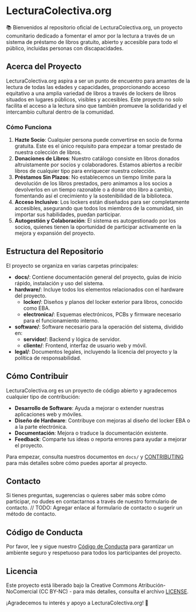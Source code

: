 # LecturaColectiva.org

📚 Bienvenidos al repositorio oficial de LecturaColectiva.org, un proyecto comunitario dedicado a fomentar el amor por la lectura a través de un sistema de préstamo de libros gratuito, abierto y accesible para todo el público, incluidas personas con discapacidades.

## Acerca del Proyecto

LecturaColectiva.org aspira a ser un punto de encuentro para amantes de la lectura de todas las edades y capacidades, proporcionando acceso equitativo a una amplia variedad de libros a través de lockers de libros situados en lugares públicos, visibles y accesibles. Este proyecto no solo facilita el acceso a la lectura sino que también promueve la solidaridad y el intercambio cultural dentro de la comunidad.

### Cómo Funciona

1. **Hazte Socio**: Cualquier persona puede convertirse en socio de forma gratuita. Este es el único requisito para empezar a tomar prestado de nuestra colección de libros.
2. **Donaciones de Libros**: Nuestro catálogo consiste en libros donados altruistamente por socios y colaboradores. Estamos abiertos a recibir libros de cualquier tipo para enriquecer nuestra colección.
3. **Préstamos Sin Plazos**: No establecemos un tiempo límite para la devolución de los libros prestados, pero animamos a los socios a devolverlos en un tiempo razonable o a donar otro libro a cambio, fomentando así el crecimiento y la sostenibilidad de la biblioteca.
4. **Acceso Inclusivo**: Los lockers están diseñados para ser completamente accesibles, asegurando que todos los miembros de la comunidad, sin importar sus habilidades, puedan participar.
5. **Autogestión y Colaboración**: El sistema es autogestionado por los socios, quienes tienen la oportunidad de participar activamente en la mejora y expansión del proyecto.

## Estructura del Repositorio

El proyecto se organiza en varias carpetas principales:

- **docs/**: Contiene documentación general del proyecto, guías de inicio rápido, instalación y uso del sistema.
- **hardware/**: Incluye todos los elementos relacionados con el hardware del proyecto.
    - **locker/**: Diseños y planos del locker exterior para libros, conocido como EBA.
    - **electronica/**: Esquemas electrónicos, PCBs y firmware necesario para el funcionamiento interno.
- **software/**: Software necesario para la operación del sistema, dividido en:
    - **servidor/**: Backend y lógica de servidor.
    - **cliente/**: Frontend, interfaz de usuario web y móvil.
- **legal/**: Documentos legales, incluyendo la licencia del proyecto y la política de responsabilidad.

## Cómo Contribuir

LecturaColectiva.org es un proyecto de código abierto y agradecemos cualquier tipo de contribución:
- **Desarrollo de Software**: Ayuda a mejorar o extender nuestras aplicaciones web y móviles.
- **Diseño de Hardware**: Contribuye con mejoras al diseño del locker EBA o a la parte electrónica.
- **Documentación**: Mejora o traduce la documentación existente.
- **Feedback**: Comparte tus ideas o reporta errores para ayudar a mejorar el proyecto.

Para empezar, consulta nuestros documentos en `docs/` y [CONTRIBUTING](/docs/CONTRIBUTING.md) para más detalles sobre cómo puedes aportar al proyecto.

## Contacto

Si tienes preguntas, sugerencias o quieres saber más sobre cómo participar, no dudes en contactarnos a través de nuestro formulario de contacto. // TODO: Agregar enlace al formulario de contacto o sugerir un método de contacto.

## Código de Conducta

Por favor, lee y sigue nuestro [Código de Conducta](/docs/CODE_OF_CONDUCT.md) para garantizar un ambiente seguro y respetuoso para todos los participantes del proyecto.

## Licencia

Este proyecto está liberado bajo la Creative Commons Atribución-NoComercial (CC BY-NC) - para más detalles, consulta el archivo [LICENSE](legal/LICENSE.md).

¡Agradecemos tu interés y apoyo a LecturaColectiva.org! 🙌
